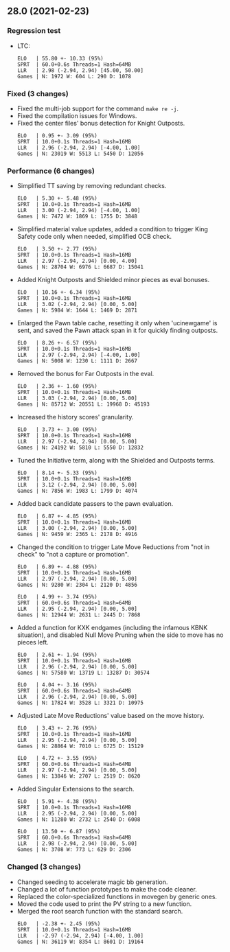 ## 28.0 (2021-02-23)

### Regression test

- LTC:
  ```
  ELO   | 55.80 +- 10.33 (95%)
  SPRT  | 60.0+0.6s Threads=1 Hash=64MB
  LLR   | 2.98 (-2.94, 2.94) [45.00, 50.00]
  Games | N: 1972 W: 604 L: 290 D: 1078
  ```

### Fixed (3 changes)

- Fixed the multi-job support for the command `make re -j`.
- Fixed the compilation issues for Windows.
- Fixed the center files' bonus detection for Knight Outposts.
  ```
  ELO   | 0.95 +- 3.09 (95%)
  SPRT  | 10.0+0.1s Threads=1 Hash=16MB
  LLR   | 2.96 (-2.94, 2.94) [-4.00, 1.00]
  Games | N: 23019 W: 5513 L: 5450 D: 12056
  ```

### Performance (6 changes)

- Simplified TT saving by removing redundant checks.
  ```
  ELO   | 5.30 +- 5.48 (95%)
  SPRT  | 10.0+0.1s Threads=1 Hash=16MB
  LLR   | 3.00 (-2.94, 2.94) [-4.00, 1.00]
  Games | N: 7472 W: 1869 L: 1755 D: 3848
  ```

- Simplified material value updates, added a condition to trigger King Safety
  code only when needed, simplified OCB check.
  ```
  ELO   | 3.50 +- 2.77 (95%)
  SPRT  | 10.0+0.1s Threads=1 Hash=16MB
  LLR   | 2.97 (-2.94, 2.94) [0.00, 4.00]
  Games | N: 28704 W: 6976 L: 6687 D: 15041
  ```

- Added Knight Outposts and Shielded minor pieces as eval bonuses.
  ```
  ELO   | 10.16 +- 6.34 (95%)
  SPRT  | 10.0+0.1s Threads=1 Hash=16MB
  LLR   | 3.02 (-2.94, 2.94) [0.00, 5.00]
  Games | N: 5984 W: 1644 L: 1469 D: 2871
  ```

- Enlarged the Pawn table cache, resetting it only when 'ucinewgame' is sent,
  and saved the Pawn attack span in it for quickly finding outposts.
  ```
  ELO   | 8.26 +- 6.57 (95%)
  SPRT  | 10.0+0.1s Threads=1 Hash=16MB
  LLR   | 2.97 (-2.94, 2.94) [-4.00, 1.00]
  Games | N: 5008 W: 1230 L: 1111 D: 2667
  ```

- Removed the bonus for Far Outposts in the eval.
  ```
  ELO   | 2.36 +- 1.60 (95%)
  SPRT  | 10.0+0.1s Threads=1 Hash=16MB
  LLR   | 3.03 (-2.94, 2.94) [0.00, 5.00]
  Games | N: 85712 W: 20551 L: 19968 D: 45193
  ```

- Increased the history scores' granularity.
  ```
  ELO   | 3.73 +- 3.00 (95%)
  SPRT  | 10.0+0.1s Threads=1 Hash=16MB
  LLR   | 2.97 (-2.94, 2.94) [0.00, 5.00]
  Games | N: 24192 W: 5810 L: 5550 D: 12832
  ```

- Tuned the Initiative term, along with the Shielded and Outposts terms.
  ```
  ELO   | 8.14 +- 5.33 (95%)
  SPRT  | 10.0+0.1s Threads=1 Hash=16MB
  LLR   | 3.12 (-2.94, 2.94) [0.00, 5.00]
  Games | N: 7856 W: 1983 L: 1799 D: 4074
  ```

- Added back candidate passers to the pawn evaluation.
  ```
  ELO   | 6.87 +- 4.85 (95%)
  SPRT  | 10.0+0.1s Threads=1 Hash=16MB
  LLR   | 3.00 (-2.94, 2.94) [0.00, 5.00]
  Games | N: 9459 W: 2365 L: 2178 D: 4916
  ```

- Changed the condition to trigger Late Move Reductions from "not in check"
  to "not a capture or promotion".
  ```
  ELO   | 6.89 +- 4.88 (95%)
  SPRT  | 10.0+0.1s Threads=1 Hash=16MB
  LLR   | 2.97 (-2.94, 2.94) [0.00, 5.00]
  Games | N: 9280 W: 2304 L: 2120 D: 4856

  ELO   | 4.99 +- 3.74 (95%)
  SPRT  | 60.0+0.6s Threads=1 Hash=64MB
  LLR   | 2.95 (-2.94, 2.94) [0.00, 5.00]
  Games | N: 12944 W: 2631 L: 2445 D: 7868
  ```

- Added a function for KXK endgames (including the infamous KBNK situation),
  and disabled Null Move Pruning when the side to move has no pieces left.
  ```
  ELO   | 2.61 +- 1.94 (95%)
  SPRT  | 10.0+0.1s Threads=1 Hash=16MB
  LLR   | 2.96 (-2.94, 2.94) [0.00, 5.00]
  Games | N: 57580 W: 13719 L: 13287 D: 30574

  ELO   | 4.04 +- 3.16 (95%)
  SPRT  | 60.0+0.6s Threads=1 Hash=64MB
  LLR   | 2.96 (-2.94, 2.94) [0.00, 5.00]
  Games | N: 17824 W: 3528 L: 3321 D: 10975
  ```

- Adjusted Late Move Reductions' value based on the move history.
  ```
  ELO   | 3.43 +- 2.76 (95%)
  SPRT  | 10.0+0.1s Threads=1 Hash=16MB
  LLR   | 2.95 (-2.94, 2.94) [0.00, 5.00]
  Games | N: 28864 W: 7010 L: 6725 D: 15129

  ELO   | 4.72 +- 3.55 (95%)
  SPRT  | 60.0+0.6s Threads=1 Hash=64MB
  LLR   | 2.97 (-2.94, 2.94) [0.00, 5.00]
  Games | N: 13846 W: 2707 L: 2519 D: 8620
  ```

- Added Singular Extensions to the search.
  ```
  ELO   | 5.91 +- 4.38 (95%)
  SPRT  | 10.0+0.1s Threads=1 Hash=16MB
  LLR   | 2.95 (-2.94, 2.94) [0.00, 5.00]
  Games | N: 11280 W: 2732 L: 2540 D: 6008

  ELO   | 13.50 +- 6.87 (95%)
  SPRT  | 60.0+0.6s Threads=1 Hash=64MB
  LLR   | 2.98 (-2.94, 2.94) [0.00, 5.00]
  Games | N: 3708 W: 773 L: 629 D: 2306
  ```

### Changed (3 changes)

- Changed seeding to accelerate magic bb generation.
- Changed a lot of function prototypes to make the code cleaner.
- Replaced the color-specialized functions in movegen by generic ones.
- Moved the code used to print the PV string to a new function.
- Merged the root search function with the standard search.
  ```
  ELO   | -2.38 +- 2.45 (95%)
  SPRT  | 10.0+0.1s Threads=1 Hash=16MB
  LLR   | -2.97 (-2.94, 2.94) [-4.00, 1.00]
  Games | N: 36119 W: 8354 L: 8601 D: 19164
  ```
